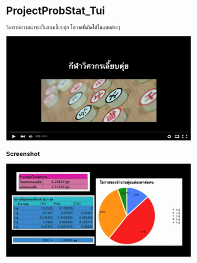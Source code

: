 # ProjectProbStat_Tui

วิเคราห์ความน่าจะเป็นของเลี้ยบตุ่ย โอกาสที่เกิดได้ในแบบต่างๆ

[![](youtube_image.png)](https://www.youtube.com/watch?v=RgBX5JgK­Sk "ProjectProbStat_Tui")

### Screenshot
![Screenshot](https://raw.githubusercontent.com/SzNeUrTo/ProjectProbStat_Tui/master/tui_screenshot.png)


